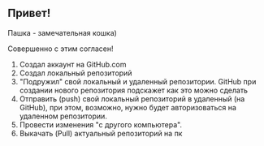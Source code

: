 ## Привет!

Пашка - замечательная кошка)

Совершенно с этим согласен!

1. Создал аккаунт на GitHub.com
2. Создал локальный репозиторий
3. "Подружил" свой локальный и удаленный репозитории. GitHub при создании нового репозитория подскажет как это можно сделать
4. Отправить (push) свой локальный репозиторий в удаленный (на GitHub), при этом, возможно, нужно будет авторизоваться на удаленном репозитории.
5. Провести изменения "с другого компьютера".
6. Выкачать (Pull) актуальный репозиторий на пк